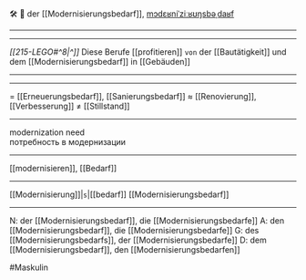 🛠️ 🔵 der [[Modernisierungsbedarf]], [mɔdɛʁniˈziːʁʊŋsbəˌdaʁf](https://youglish.com/pronounce/Modernisierungsbedarf/german)

---
---
*[[215-LEGO#^8|^]]* Diese Berufe [[profitieren]] `von` der [[Bautätigkeit]] und dem [[Modernisierungsbedarf]] in [[Gebäuden]]




----


---
= [[Erneuerungsbedarf]], [[Sanierungsbedarf]]
≈ [[Renovierung]], [[Verbesserung]]
≠ [[Stillstand]]

---
modernization need  
потребность в модернизации

---
[[modernisieren]], [[Bedarf]]

---
[[Modernisierung]]|`s`|[[bedarf]]
[[Modernisierungsbedarf]]


---
N: der [[Modernisierungsbedarf]], die [[Modernisierungsbedarfe]]
A: den [[Modernisierungsbedarf]], die [[Modernisierungsbedarfe]]
G: des [[Modernisierungsbedarfs]], der [[Modernisierungsbedarfe]]
D: dem [[Modernisierungsbedarf]], den [[Modernisierungsbedarfen]]


#Maskulin 